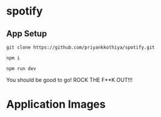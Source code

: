 # spotify

## App Setup

```
git clone https://github.com/priyankkothiya/spotify.git

npm i

npm run dev
```

You should be good to go! ROCK THE F**K OUT!!!

# Application Images
